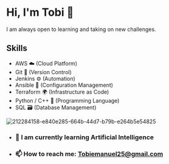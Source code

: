 # Hi, I'm Tobi 👋

I am always open to learning and taking on new challenges.
 

## Skills
- AWS ☁️ (Cloud Platform)
- Git 📝 (Version Control)
- Jenkins ⚙️ (Automation)
- Ansible 🔧 (Configuration Management)
- Terraform 🌍 (Infrastructure as Code)
- Python / C++ 🐍 (Programming Language)
- SQL 🗃️ (Database Management)

 ![212284158-e840e285-664b-44d7-b79b-e264b5e54825](https://github.com/tobifotis/tobifotis/assets/136779793/b951ccfe-5e97-40ba-8737-4c00055a922e)



- ###  🌱 I am currently learning Artificial Intelligence


- ### 📫 How to reach me: Tobiemanuel25@gmail.com 


